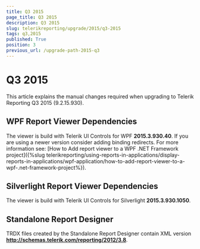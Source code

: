 ```yaml
---
title: Q3 2015
page_title: Q3 2015 
description: Q3 2015
slug: telerikreporting/upgrade/2015/q3-2015
tags: q3,2015
published: True
position: 3
previous_url: /upgrade-path-2015-q3
---
```


# Q3 2015

This article explains the manual changes required when upgrading to Telerik Reporting Q3 2015 (9.2.15.930).

## WPF Report Viewer Dependencies

The viewer is build with Telerik UI Controls for WPF __2015.3.930.40__. If you are using a newer version consider adding binding redirects. For more information see: [How to Add report viewer to a WPF .NET Framework project]({%slug telerikreporting/using-reports-in-applications/display-reports-in-applications/wpf-application/how-to-add-report-viewer-to-a-wpf-.net-framework-project%}).

## Silverlight Report Viewer Dependencies

The viewer is build with Telerik UI Controls for Silverlight __2015.3.930.1050__. 

## Standalone Report Designer

TRDX files created by the Standalone Report Designer contain XML version __http://schemas.telerik.com/reporting/2012/3.8__. 
